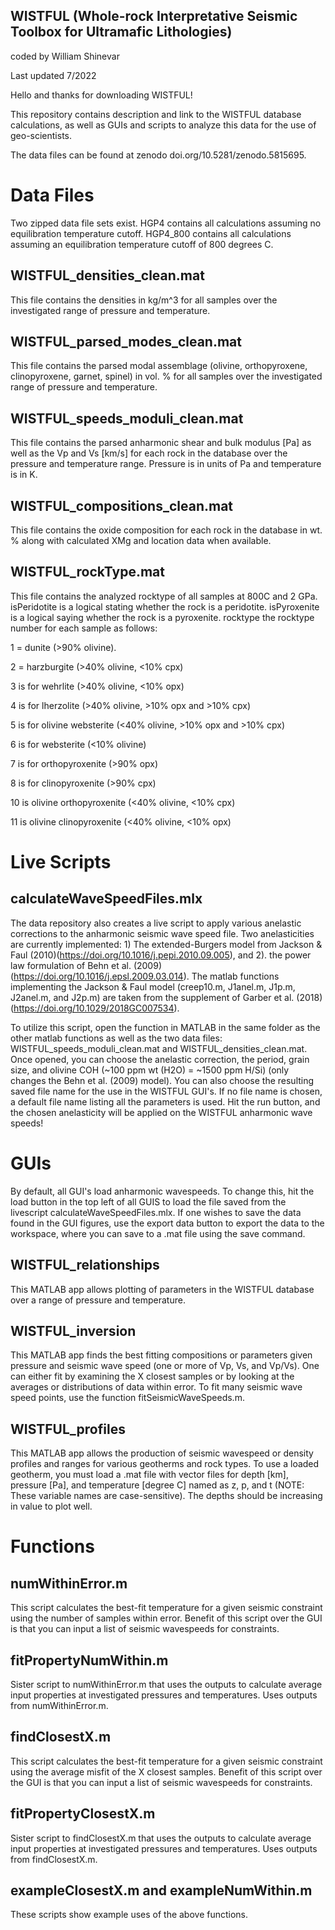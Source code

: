 ## WISTFUL (Whole-rock Interpretative Seismic Toolbox for Ultramafic Lithologies)
coded by William Shinevar

Last updated 7/2022

Hello and thanks for downloading WISTFUL!

This repository contains description and link to the WISTFUL database calculations, as well as GUIs and scripts to analyze this data for the use of geo-scientists.

The data files can be found at zenodo doi.org/10.5281/zenodo.5815695.

# Data Files
Two zipped data file sets exist. HGP4 contains all calculations assuming no equilibration temperature cutoff. HGP4_800 contains all calculations assuming an equilibration temperature cutoff of 800 degrees C.
## WISTFUL_densities_clean.mat
This file contains the densities in kg/m^3 for all samples over the investigated range of pressure and temperature. 
## WISTFUL_parsed_modes_clean.mat
This file contains the parsed modal assemblage (olivine, orthopyroxene, clinopyroxene, garnet, spinel) in vol. % for all samples over the investigated range of pressure and temperature. 
## WISTFUL_speeds_moduli_clean.mat
This file contains the parsed anharmonic shear and bulk modulus [Pa] as well as the Vp and Vs [km/s] for each rock in the database over the pressure and temperature range. Pressure is in units of Pa and temperature is in K. 
## WISTFUL_compositions_clean.mat
This file contains the oxide composition for each rock in the database in wt. % along with calculated XMg and location data when available. 
## WISTFUL_rockType.mat
This file contains the analyzed rocktype of all samples at 800C and 2 GPa. isPeridotite is a logical stating whether the rock is a peridotite. isPyroxenite is a logical saying whether the rock is a pyroxenite. 
rocktype the rocktype number for each sample as follows:

1 = dunite (>90% olivine).

2 = harzburgite (>40% olivine, <10% cpx)

3 is for wehrlite (>40% olivine, <10% opx)

4 is for lherzolite (>40% olivine, >10% opx and >10% cpx)

5 is for olivine websterite (<40% olivine, >10% opx and >10% cpx)

6 is for websterite (<10% olivine)

7 is for orthopyroxenite (>90% opx)

8 is for clinopyroxenite (>90% cpx)

10 is olivine orthopyroxenite (<40% olivine, <10% cpx)

11 is olivine clinopyroxenite (<40% olivine, <10% opx)
# Live Scripts
## calculateWaveSpeedFiles.mlx
The data repository also creates a live script to apply various anelastic corrections to the anharmonic seismic wave speed file. Two anelasticities are currently implemented: 1) The extended-Burgers model from Jackson & Faul (2010)(https://doi.org/10.1016/j.pepi.2010.09.005), and 2). the power law formulation of Behn et al. (2009) (https://doi.org/10.1016/j.epsl.2009.03.014).
The matlab functions implementing the Jackson & Faul model (creep10.m, J1anel.m, J1p.m, J2anel.m, and J2p.m) are taken from the supplement of Garber et al. (2018) (https://doi.org/10.1029/2018GC007534).

To utilize this script, open the function in MATLAB in the same folder as the other matlab functions as well as the two data files: WISTFUL_speeds_moduli_clean.mat and WISTFUL_densities_clean.mat.
Once opened, you can choose the anelastic correction, the period, grain size, and olivine COH (~100 ppm wt (H2O) = ~1500 ppm H/Si) (only changes the Behn et al. (2009) model). You can also choose the resulting saved file name for the use in the WISTFUL GUI's. If no file name is chosen, a default file name listing all the parameters is used.
Hit the run button, and the chosen anelasticity will be applied on the WISTFUL anharmonic wave speeds!
# GUIs
By default, all GUI's load anharmonic wavespeeds. To change this, hit the load button in the top left of all GUIS to load the file saved from the livescript calculateWaveSpeedFiles.mlx. If one wishes to save the data found in the GUI figures, use the export data button to export the data to the workspace, where you can save to a .mat file using the save command.
## WISTFUL_relationships
This MATLAB app allows plotting of parameters in the WISTFUL database over a range of pressure and temperature. 
## WISTFUL_inversion
This MATLAB app finds the best fitting compositions or parameters given pressure and seismic wave speed (one or more of Vp, Vs, and Vp/Vs). One can either fit by examining the X closest samples or by looking at the averages or distributions of data within error. To fit many seismic wave speed points, use the function fitSeismicWaveSpeeds.m.
## WISTFUL_profiles
This MATLAB app allows the production of seismic wavespeed or density profiles and ranges for various geotherms and rock types. To use a loaded geotherm, you must load a .mat file with vector files for depth [km], pressure [Pa], and temperature [degree C] named as z, p, and t (NOTE: These variable names are case-sensitive). The depths should be increasing in value to plot well. 
# Functions
## numWithinError.m
This script calculates the best-fit temperature for a given seismic constraint using the number of samples within error. Benefit of this script over the GUI is that you can input a list of seismic wavespeeds for constraints.
## fitPropertyNumWithin.m
Sister script to numWithinError.m that uses the outputs to calculate average input properties at investigated pressures and temperatures. Uses outputs from numWithinError.m.
## findClosestX.m
This script calculates the best-fit temperature for a given seismic constraint using the average misfit of the X closest samples. Benefit of this script over the GUI is that you can input a list of seismic wavespeeds for constraints.
## fitPropertyClosestX.m
Sister script to findClosestX.m that uses the outputs to calculate average input properties at investigated pressures and temperatures. Uses outputs from findClosestX.m.
## exampleClosestX.m and exampleNumWithin.m
These scripts show example uses of the above functions. 
